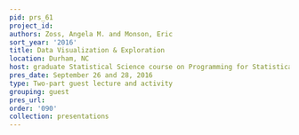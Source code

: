 ```yaml
---
pid: prs_61
project_id: 
authors: Zoss, Angela M. and Monson, Eric
sort_year: '2016'
title: Data Visualization & Exploration
location: Durham, NC
host: graduate Statistical Science course on Programming for Statistical Science
pres_date: September 26 and 28, 2016
type: Two-part guest lecture and activity
grouping: guest
pres_url: 
order: '090'
collection: presentations
---
```

